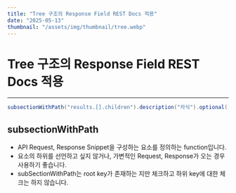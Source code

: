 ```yaml
---
title: "Tree 구조의 Response Field REST Docs 적용"
date: "2025-05-13"
thumbnail: "/assets/img/thumbnail/tree.webp"
---
```


# Tree 구조의 Response Field REST Docs 적용
---

```java
subsectionWithPath("results.[].children").description("자식").optional()
```

## subsectionWithPath
- API Request, Response Snippet을 구성하는 요소를 정의하는 function입니다.
- 요소의 하위를 선언하고 싶지 않거나, 가변적인 Request, Response가 오는 경우 사용하기 좋습니다.
- subSectionWithPath는 root key가 존재하는 지만 체크하고 하위 key에 대한 체크는 하지 않습니다.